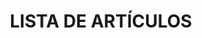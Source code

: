 ---
layout: post-index
permalink: /blog/
title: LISTA DE ARTÍCULOS
tagline: A List of Posts
tags: [blog]
---